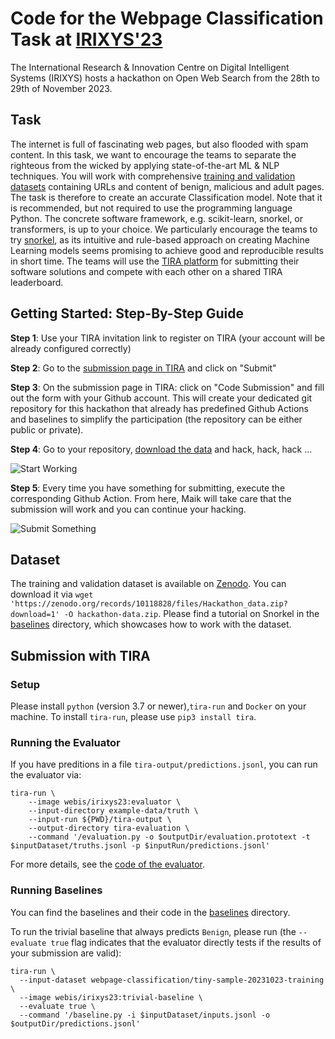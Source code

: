 # Code for the Webpage Classification Task at [IRIXYS'23](https://irixys.uni-passau.de/workshops-summer-schools/)

The International Research & Innovation Centre on Digital Intelligent Systems (IRIXYS) hosts a hackathon on Open Web Search from the 28th to 29th of November 2023.

## Task

The internet is full of fascinating web pages, but also flooded with spam content. In this task, we want to encourage the teams to separate the righteous from the wicked by applying state-of-the-art ML & NLP techniques. You will work with comprehensive [training and validation datasets](https://doi.org/10.5281/zenodo.10118828) containing URLs and content of benign, malicious and adult pages. The task is therefore to create an accurate Classification model. Note that it is recommended, but not required to use the programming language Python. The concrete software framework, e.g. scikit-learn, snorkel, or transformers, is up to your choice. We particularly encourage the teams to try [snorkel](https://www.snorkel.org/), as its intuitive and rule-based approach on creating Machine Learning models seems promising to achieve good and reproducible results in short time. The teams will use the [TIRA platform](https://github.com/tira-io/tira) for submitting their software solutions and compete with each other on a shared TIRA leaderboard.


## Getting Started: Step-By-Step Guide

**Step 1**: Use your TIRA invitation link to register on TIRA (your account will be already configured correctly)

**Step 2**: Go to the [submission page in TIRA](https://www.tira.io/task-overview/webpage-classification) and click on "Submit"

**Step 3**: On the submission page in TIRA: click on "Code Submission" and fill out the form with your Github account. This will create your dedicated git repository for this hackathon that already has predefined Github Actions and baselines to simplify the participation (the repository can be either public or private).

**Step 4**: Go to your repository, [download the data](#dataset) and hack, hack, hack ...

![Start Working](https://media.tenor.com/B6FrX7t3vHoAAAAC/kermit-the-frog-monday.gif)

**Step 5**: Every time you have something for submitting, execute the corresponding Github Action. From here, Maik will take care that the submission will work and you can continue your hacking.

![Submit Something](https://media.tenor.com/BtWHg2vubOEAAAAC/math-dancing.gif)


## Dataset


The training and validation dataset is available on [Zenodo](https://doi.org/10.5281/zenodo.10118828). You can download it via `wget 'https://zenodo.org/records/10118828/files/Hackathon_data.zip?download=1' -O hackathon-data.zip`. Please find a tutorial on Snorkel in the [baselines](baselines) directory, which showcases how to work with the dataset.

## Submission with TIRA

### Setup

Please install `python` (version 3.7 or newer),`tira-run` and `Docker` on your machine.
To install `tira-run`, please use `pip3 install tira`.

### Running the Evaluator

If you have preditions in a file `tira-output/predictions.jsonl`, you can run the evaluator via:

```
tira-run \
	--image webis/irixys23:evaluator \
	--input-directory example-data/truth \
	--input-run ${PWD}/tira-output \
	--output-directory tira-evaluation \
	--command '/evaluation.py -o $outputDir/evaluation.prototext -t $inputDataset/truths.jsonl -p $inputRun/predictions.jsonl'
```

For more details, see the [code of the evaluator](evaluation).

### Running Baselines

You can find the baselines and their code in the [baselines](baselines) directory.

To run the trivial baseline that always predicts `Benign`, please run (the `--evaluate true` flag indicates that the evaluator directly tests if the results of your submission are valid):

```
tira-run \
  --input-dataset webpage-classification/tiny-sample-20231023-training \
  --image webis/irixys23:trivial-baseline \
  --evaluate true \
  --command '/baseline.py -i $inputDataset/inputs.jsonl -o $outputDir/predictions.jsonl'
```
